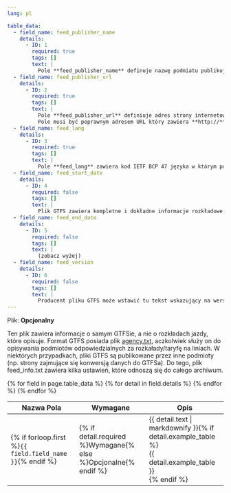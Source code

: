 ```yaml
---
lang: pl

table_data:
  - field_name: feed_publisher_name
    details:
      - ID: 1
        required: true
        tags: []
        text: |
          Pole **feed_publisher_name** definuje nazwę podmiatu publikującego plik GTFS. (To może być nazwa jednego z organizatorów, **agency_name**, jak podano w pliku [agency.txt](#agency)). Aplikacje korzystające z plików GTFS będą podawać tę nazwę jako odpowiedzialną za utrzymywanie rozkładów w pliku GTFS.
  - field_name: feed_publisher_url
    details:
      - ID: 2
        required: true
        tags: []
        text: |
          Pole **feed_publisher_url** definiuje adres strony internetowej podmiotu odpowiedzialnego za plik GTFS. (To może być strona jednego z organizatorów, **agency_url**, jak podano w pliku [agency.txt](#agency)).
          Pole musi być poprawnym adresem URL który zawiera **http://** lub **https://**, a wszelkie znaki specjalne powinny być odpowiednio zakodowane. Zobacz http://www.w3.org/Addressing/URL/4_URI_Recommentations.html dla pełnego opisu jak stworzyć poprawny adres URL.
  - field_name: feed_lang
    details:
      - ID: 3
        required: true
        tags: []
        text: |
          Pole **feed_lang** zawiera kod IETF BCP 47 języka w którym publikowany jest dany plik GTFS. To ustawienie pozwala aplikacjom korzystającym z pliku GTFS odpowiednio kapitalizować nazwy, oraz odpowiednio stosować różne inne regionalne preferencje. Aby uzyskać więcej informacji na temat IETF BCP 47, proszę odwołać się do http://www.rfc-editor.org/rfc/bcp/bcp47.txt i http://www.w3.org/International/articles/language-tags/.
  - field_name: feed_start_date
    details:
      - ID: 4
        required: false
        tags: []
        text: |
          Plik GTFS zawiera kompletne i dokładne informacje rozkładowe na okres od **feed_start_date** do **feed_end_date** (włącznie). Oba pole powinny zawierać datę w formacie YYYYMMDD, tak jak w pliku [calendar.txt](#calendar). **feed_start_date** nie może być większy od **feed_end_date**. Producenci GTFSów są zachęcani do uzupełniania rozkładów poza zadanymi datami, ale aplikacje korzystające z GTFS nie powinny traktować takich rozkładów jako pewnych. Jeśli **feed_start_date** lub **feed_end_date** nie pokrywają się z pierwszym/ostatnim dniem kursowania z plików [calendar.txt](#calendar)/[calendar_dates.txt](#calendar_dates), oznacza to, że w dniach w zakresach **feed_start_date** — „pierwszy dzień z aktywnym kalendarzem” i/lub „ostatni dzień z aktywnym kalendarzem” — **feed_end_date** nie ma żadnych aktywnych kursów.
  - field_name: feed_end_date
    details:
      - ID: 5
        required: false
        tags: []
        text: |
          (zobacz wyżej)
  - field_name: feed_version
    details:
      - ID: 6
        required: false
        tags: []
        text: |
          Producent pliku GTFS może wstawić tu tekst wskazujący na wersję archiwum GTFS. Aplikacje korzystające powinny wyświetlać tę wartość w celu identyfikacji, czy został pobrany najnowszy plik z rozkładami jazdy.
---
```

Plik: **Opcjonalny**

Ten plik zawiera informacje o samym GTFSie, a nie o rozkładach jazdy, które opisuje. Format GTFS posiada plik [agency.txt](#agency), aczkolwiek służy on do opisywania podmiotów odpowiedzialnych za rozkałady/taryfę na liniach. W niektórych przypadkach, pliki GTFS są publikowane przez inne podmioty (np. strony zajmujące się konwersją danych do GTFSa). Do tego, plik feed_info.txt zawiera kilka ustawień, które odnoszą się do całego archiwum.

<div class="table-wrapper">
  <table class="recommendation">
    <thead>
      <tr>
        <th>Nazwa Pola</th>
        <th>Wymagane</th>
        <th>Opis</th>
      </tr>
    </thead>
    <tbody>
    {% for field in page.table_data %}
      {% for detail in field.details %}
      <tr id="{{ page.slug }}_{{ detail.ID }}" class="anchor-row{% if forloop.first %} field-row{% endif %}{% for tag in detail.tags %} {{ tag }}{% endfor %}">
        <td>{% if forloop.first %}<code>{{ field.field_name }}</code>{% endif %}</td>
        <td>{% if detail.required %}Wymagane{% else %}Opcjonalne{% endif %}</td>
        <td>{{ detail.text | markdownify }}{% if detail.example_table %}<div class="table-wrapper">{{ detail.example_table }}</div>{% endif %}</td>
      </tr>
      {% endfor %}
    {% endfor %}
    </tbody>
  </table>
</div>
